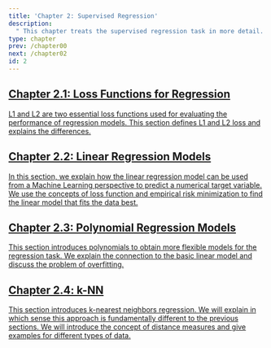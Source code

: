 ```yaml
---
title: 'Chapter 2: Supervised Regression'
description:
  " This chapter treats the supervised regression task in more detail. We will see different loss functions for regression, how a linear regression model can be used from a Machine Learning perspective, how to extend it with polynomials for greater flexibility and finally a fundamentally different approach - k-NN regression."
type: chapter
prev: /chapter00
next: /chapter02
id: 2
---
```



<section class="c72e2d57">
  <h2 class="_5e0ebe7a">
  <a class="_46224d00 _7e2d93b5" href="/chapter02-01-regression-lossfunctions">Chapter 2.1: Loss Functions for Regression</a>

  </h2>
  <p class="de526628">
  <a class="_46224d00 _7e2d93b5" href="/chapter02-01-regression-lossfunctions"> L1 and L2 are two essential loss functions used for evaluating the performance of regression models. This section defines L1 and L2 loss and explains the differences.</a>
  </p>
</section>





<section class="c72e2d57">
  <h2 class="_5e0ebe7a">
  <a class="_46224d00 _7e2d93b5" href="/chapter02-02-regression-linearregmodels">Chapter 2.2: Linear Regression Models</a>

  </h2>
  <p class="de526628">
  <a class="_46224d00 _7e2d93b5" href="/chapter02-02-regression-linearregmodels"> In this section, we explain how the linear regression model can be used from a Machine Learning perspective to predict a numerical target variable. We use the concepts of loss function and empirical risk minimization to find the linear model that fits the data best.</a>
  </p>
</section>





<section class="c72e2d57">
  <h2 class="_5e0ebe7a">
  <a class="_46224d00 _7e2d93b5" href="/chapter02-03-regression-polynomialregmodels">Chapter 2.3: Polynomial Regression Models</a>

  </h2>
  <p class="de526628">
  <a class="_46224d00 _7e2d93b5" href="/chapter02-03-regression-polynomialregmodels"> This section introduces polynomials to obtain more flexible models for the regression task. We explain the connection to the basic linear model and discuss the problem of overfitting.</a>
  </p>
</section>





<section class="c72e2d57">
  <h2 class="_5e0ebe7a">
  <a class="_46224d00 _7e2d93b5" href="/chapter02-04-regression-knn">Chapter 2.4: k-NN</a>

  </h2>
  <p class="de526628">
  <a class="_46224d00 _7e2d93b5" href="/chapter02-04-regression-knn"> This section introduces k-nearest neighbors regression. We will explain in which sense this approach is fundamentally different to the previous sections. We will introduce the concept of distance measures and give examples for different types of data.</a>
  </p>
</section>




